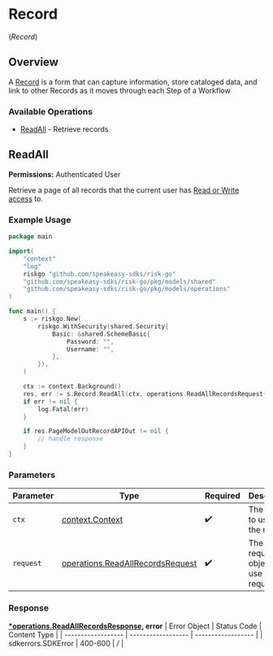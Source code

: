# Record
(*Record*)

## Overview

A [Record](https://help.logicgate.com/hc/en-us/articles/4402683104020-Complete-a-Record) is a form that can capture information, store cataloged data, and link to other Records as it moves through each Step of a Workflow

### Available Operations

* [ReadAll](#readall) - Retrieve records

## ReadAll

**Permissions:** Authenticated User

Retrieve a page of all records that the current user has [Read or Write access](https://help.logicgate.com/hc/en-us/articles/4402683227156-Permission-Sets-) to.

### Example Usage

```go
package main

import(
	"context"
	"log"
	riskgo "github.com/speakeasy-sdks/risk-go"
	"github.com/speakeasy-sdks/risk-go/pkg/models/shared"
	"github.com/speakeasy-sdks/risk-go/pkg/models/operations"
)

func main() {
    s := riskgo.New(
        riskgo.WithSecurity(shared.Security{
            Basic: &shared.SchemeBasic{
                Password: "",
                Username: "",
            },
        }),
    )

    ctx := context.Background()
    res, err := s.Record.ReadAll(ctx, operations.ReadAllRecordsRequest{})
    if err != nil {
        log.Fatal(err)
    }

    if res.PageModelOutRecordAPIOut != nil {
        // handle response
    }
}
```

### Parameters

| Parameter                                                                                | Type                                                                                     | Required                                                                                 | Description                                                                              |
| ---------------------------------------------------------------------------------------- | ---------------------------------------------------------------------------------------- | ---------------------------------------------------------------------------------------- | ---------------------------------------------------------------------------------------- |
| `ctx`                                                                                    | [context.Context](https://pkg.go.dev/context#Context)                                    | :heavy_check_mark:                                                                       | The context to use for the request.                                                      |
| `request`                                                                                | [operations.ReadAllRecordsRequest](../../pkg/models/operations/readallrecordsrequest.md) | :heavy_check_mark:                                                                       | The request object to use for the request.                                               |


### Response

**[*operations.ReadAllRecordsResponse](../../pkg/models/operations/readallrecordsresponse.md), error**
| Error Object       | Status Code        | Content Type       |
| ------------------ | ------------------ | ------------------ |
| sdkerrors.SDKError | 400-600            | */*                |
